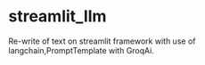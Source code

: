 # streamlit_llm
Re-write of text on streamlit framework with use of langchain,PromptTemplate with GroqAi.
